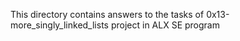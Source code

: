 This directory contains answers to the tasks of 0x13-more_singly_linked_lists project in ALX SE program
